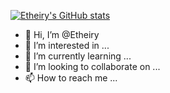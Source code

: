 [![Etheiry's GitHub stats](https://github-readme-stats.vercel.app/api?username=Etheiry)](https://github.com/Etheiry/github-readme-stats)

- 👋 Hi, I’m @Etheiry
- 👀 I’m interested in ...
- 🌱 I’m currently learning ...
- 💞️ I’m looking to collaborate on ...
- 📫 How to reach me ...

<!---
Etheiry/Etheiry is a ✨ special ✨ repository because its `README.md` (this file) appears on your GitHub profile.
You can click the Preview link to take a look at your changes.
--->
